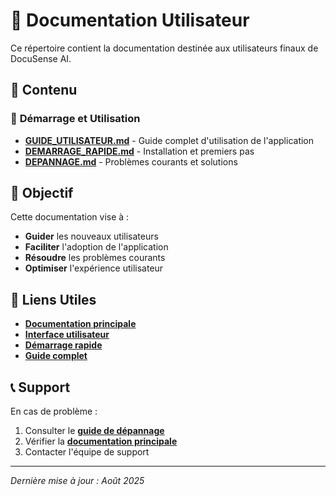 # 👥 Documentation Utilisateur

Ce répertoire contient la documentation destinée aux utilisateurs finaux de DocuSense AI.

## 📁 Contenu

### 🚀 **Démarrage et Utilisation**
- **[GUIDE_UTILISATEUR.md](GUIDE_UTILISATEUR.md)** - Guide complet d'utilisation de l'application
- **[DEMARRAGE_RAPIDE.md](DEMARRAGE_RAPIDE.md)** - Installation et premiers pas
- **[DEPANNAGE.md](DEPANNAGE.md)** - Problèmes courants et solutions

## 🎯 Objectif

Cette documentation vise à :
- **Guider** les nouveaux utilisateurs
- **Faciliter** l'adoption de l'application
- **Résoudre** les problèmes courants
- **Optimiser** l'expérience utilisateur

## 🔗 Liens Utiles

- **[Documentation principale](../README.md)**
- **[Interface utilisateur](../ui/README.md)**
- **[Démarrage rapide](DEMARRAGE_RAPIDE.md)**
- **[Guide complet](GUIDE_UTILISATEUR.md)**

## 📞 Support

En cas de problème :
1. Consulter le **[guide de dépannage](DEPANNAGE.md)**
2. Vérifier la **[documentation principale](../README.md)**
3. Contacter l'équipe de support

---

*Dernière mise à jour : Août 2025*
